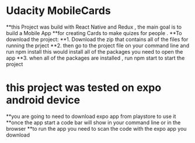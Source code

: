# Udacity MobileCards

**this Project was build with React Native and Redux , the main goal is to build a Mobile App
**for creating Cards to make quizes for people .
**To download the project: 
**1. Download the zip that contains all of the files for running the prject 
**2. then go to the project  file on your command line and run npm install this would install all of the packages you need to open the app
**3. when all of the packages are installed , run npm start  to start the project 


# this project was tested on expo android device 

 **you are going to need to download expo app from playstore to use it 
**once the app start a code bar will show in your command line or in the browser 
**to run the app you need to scan the code with the expo app you download 
